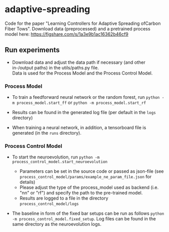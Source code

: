 # adaptive-spreading

Code for the paper "Learning Controllers for Adaptive Spreading ofCarbon Fiber Tows".
Download data (preprocessed) and a pretrained process model here:
https://figshare.com/s/1a3e9b1ac16362b46cf9

## Run experiments

* Download data and adjust the data path if necessary (and other in-/output paths) in the utils/paths.py file.  
Data is used for the Process Model and the Process Control Model.

### Process Model

* To train a feedforward neural network or the random forest, run 
`python -m process_model.start_ff` or `python -m process_model.start_rf`

* Results can be found in the generated log file (per default in the `logs` directory)

* When training a neural network, in addition, a tensorboard file is generated (in the `runs` directory). 

### Process Control Model

* To start the neuroevolution, run `python -m process_control_model.start_neuroevolution`

    * Parameters can be set in the source code or passed as json-file
(see `process_control_model/params/example_ne_param_file.json` for details)
    * Please adjust the type of the process_model used as backend (i.e. "nn" or "rf") and
    specify the path to the pre-trained model.
    * Results are logged to a file in the directory `process_control_model/logs`

* The baseline in form of the fixed bar setups can be run as follows
`python -m process_control_model.fixed_setup`.
Log files can be found in the same directory as the neuroevolution logs.
